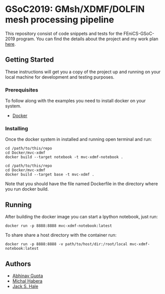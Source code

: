 # GSoC2019: GMsh/XDMF/DOLFIN mesh processing pipeline

This repository consist of code snippets and tests for the FEniCS-GSoC-2019 program. You can find the details about the project and my work plan [here](https://github.com/iitrabhi/GSoC2019/blob/master/PROPOSAL.md).

## Getting Started

These instructions will get you a copy of the project up and running on your local machine for development and testing purposes. 

### Prerequisites

To follow along with the examples you need to install docker on your system.
* [Docker](https://www.docker.com/products/docker-desktop)

### Installing

Once the docker system in installed and running open terminal and run:

```
cd /path/to/this/repo
cd Docker/mvc-xdmf
docker build --target notebook -t mvc-xdmf-notebook .
```

```
cd /path/to/this/repo
cd Docker/mvc-xdmf
docker build --target base -t mvc-xdmf .
```

Note that you should have the file named Dockerfile in the directory where you run docker build.

## Running

After building the docker image you can start a Ipython notebook, just run:

```
docker run -p 8888:8888 mvc-xdmf-notebook:latest
``` 
To share share a host directory with the container run:

```
docker run -p 8888:8888 -v path/to/host/dir:/root/local mvc-xdmf-notebook:latest
```

## Authors

* [Abhinav Gupta](https://github.com/iitrabhi)
* [Michal Habera](https://github.com/michalhabera)
* [Jack S. Hale](https://github.com/jhale)
